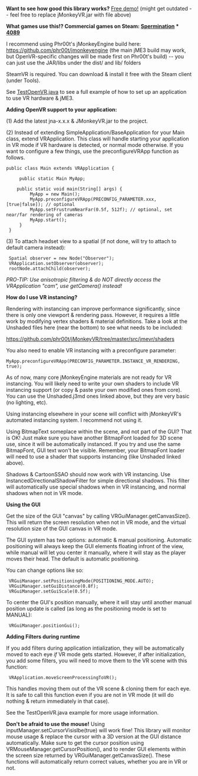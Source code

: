 <b>Want to see how good this library works?</b> <a href="https://drive.google.com/file/d/0Bza9ecEdICHGVWVXOUFVXzJnbkE/view?usp=sharing">Free demo!</a> (might get outdated -- feel free to replace jMonkeyVR.jar with file above)

<b>What games use this!? Commercial games on Steam:
<a href="http://store.steampowered.com/app/363460">Spermination</a> * <a href="http://store.steampowered.com/app/329770/">4089</a></b>

I recommend using Phr00t's jMonkeyEngine build here: https://github.com/phr00t/jmonkeyengine (the main jME3 build may work, but OpenVR-specific changes will be made first on Phr00t's build) -- you can just use the JAR/libs under the dist/ and lib/ folders

SteamVR is required. You can download & install it free with the Steam client (under Tools).

See <a href="https://github.com/phr00t/jmonkeyengine-virtual-reality/blob/master/test/jmevr/TestOpenVR.java">TestOpenVR.java</a> to see a full example of how to set up an application to use VR hardware & jME3.

<b>Adding OpenVR support to your application:</b>

(1) Add the latest jna-x.x.x & JMonkeyVR.jar to the project.

(2) Instead of extending SimpleApplication/BaseApplication for your Main class, extend VRApplication. This class will handle starting your application in VR mode if VR hardware is detected, or normal mode otherwise. If you want to configure a few things, use the preconfigureVRApp function as follows.

```
public class Main extends VRApplication {
     
     public static Main MyApp;
 
    public static void main(String[] args) {
         MyApp = new Main();
         MyApp.preconfigureVRApp(PRECONFIG_PARAMETER.xxx, [true|false]); // optional
         MyApp.setFrustrumNearFar(0.5f, 512f); // optional, set near/far rendering of cameras
         MyApp.start();
     }
 }
```

(3) To attach headset view to a spatial (if not done, will try to attach to default camera instead):

```
 Spatial observer = new Node("Observer");
 VRApplication.setObserver(observer);
 rootNode.attachChild(observer);
```

<i>PRO-TIP: Use anisotropic filtering & do NOT directly access the VRApplication "cam", use getCamera() instead!</i>

<b>How do I use VR instancing?</b>

Rendering with instancing can improve performance significantly, since there is only one viewport & rendering pass. However, it requires a little work by modifying vertex shaders & material definitions. Take a look at the Unshaded files here (near the bottom) to see what needs to be included:

<a href="https://github.com/phr00t/jMonkeyVR/tree/master/src/jmevr/shaders">https://github.com/phr00t/jMonkeyVR/tree/master/src/jmevr/shaders</a>

You also need to enable VR instancing with a preconfigure parameter:

    MyApp.preconfigureVRApp(PRECONFIG_PARAMETER.INSTANCE_VR_RENDERING, true);
    
As of now, many core jMonkeyEngine materials are not ready for VR instancing. You will likely need to write your own shaders to include VR instancing support (or copy & paste your own modified ones from core). You can use the Unshaded.j3md ones linked above, but they are very basic (no lighting, etc).

Using instancing elsewhere in your scene will conflict with jMonkeyVR's automated instancing system. I recommend not using it.

Using BitmapText someplace within the scene, and not part of the GUI? That is OK! Just make sure you have another BitmapFont loaded for 3D scene use, since it will be automatically instanced. If you try and use the same BitmapFont, GUI text won't be visible. Remember, your BitmapFont loader will need to use a shader that supports instancing (like Unshaded linked above).

Shadows & CartoonSSAO should now work with VR instancing. Use InstancedDirectionalShadowFilter for simple directional shadows. This filter will automatically use special shadows when in VR instancing, and normal shadows when not in VR mode.

<b>Using the GUI</b>

Get the size of the GUI "canvas" by calling VRGuiManager.getCanvasSize(). This will return the screen resolution when not in VR mode, and the virtual resolution size of the GUI canvas in VR mode. 

The GUI system has two options: automatic & manual positioning. Automatic positioning will always keep the GUI elements floating infront of the view, while manual will let you center it manually, where it will stay as the player moves their head. The default is automatic positioning.

You can change options like so:

```
 VRGuiManager.setPositioningMode(POSITIONING_MODE.AUTO);
 VRGuiManager.setGuiDistance(0.8f);
 VRGuiManager.setGuiScale(0.5f);
```

To center the GUI's position manually, where it will stay until another manual position update is called (as long as the positioning mode is set to MANUAL):

```
 VRGuiManager.positionGui();
```

<b>Adding Filters during runtime</b>

If you add filters during application intialization, they will be automatically moved to each eye <i>if</i> VR mode gets started. However, if after initialization, you add some filters, you will need to move them to the VR scene with this function:

     VRApplication.moveScreenProcessingToVR();
     
This handles moving them out of the VR scene & cloning them for each eye. It is safe to call this function even if you are not in VR mode (it will do nothing & return immediately in that case).
     
See the TestOpenVR.java example for more usage information.

<b>Don't be afraid to use the mouse!</b> Using inputManager.setCursorVisislbe(true) will work fine! This library will monitor mouse usage & replace the cursor with a 3D version at the GUI distance automatically. Make sure to get the cursor position using VRMouseManager.getCursorPosition(), and to render GUI elements within the screen size returned by VRGuiManager.getCanvasSize(). These functions will automatically return correct values, whether you are in VR or not.
